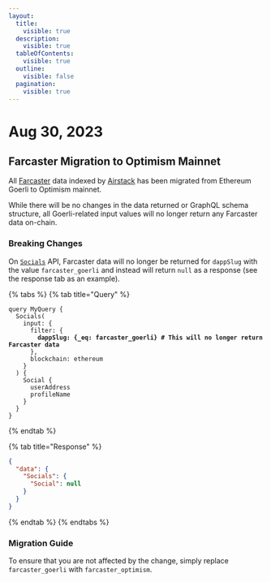 ```yaml
---
layout:
  title:
    visible: true
  description:
    visible: true
  tableOfContents:
    visible: true
  outline:
    visible: false
  pagination:
    visible: true
---
```


# Aug 30, 2023

## Farcaster Migration to Optimism Mainnet

All [Farcaster](https://farcaster.xyz) data indexed by [Airstack](https://airstack.xyz) has been migrated from Ethereum Goerli to Optimism mainnet.

While there will be no changes in the data returned or GraphQL schema structure, all Goerli-related input values will no longer return any Farcaster data on-chain.

### Breaking Changes

On [`Socials`](../../api-references/api-reference/socials-api/) API, Farcaster data will no longer be returned for `dappSlug` with the value `farcaster_goerli` and instead will return `null` as a response (see the response tab as an example).

{% tabs %}
{% tab title="Query" %}
<pre class="language-graphql"><code class="lang-graphql">query MyQuery {
  Socials(
    input: {
      filter: {
<strong>        dappSlug: {_eq: farcaster_goerli} # This will no longer return Farcaster data
</strong>      },
      blockchain: ethereum
    }
  ) {
    Social {
      userAddress
      profileName
    }
  }
}
</code></pre>
{% endtab %}

{% tab title="Response" %}
```json
{
  "data": {
    "Socials": {
      "Social": null
    }
  }
}
```
{% endtab %}
{% endtabs %}

### Migration Guide

To ensure that you are not affected by the change, simply replace `farcaster_goerli` with `farcaster_optimism`.
